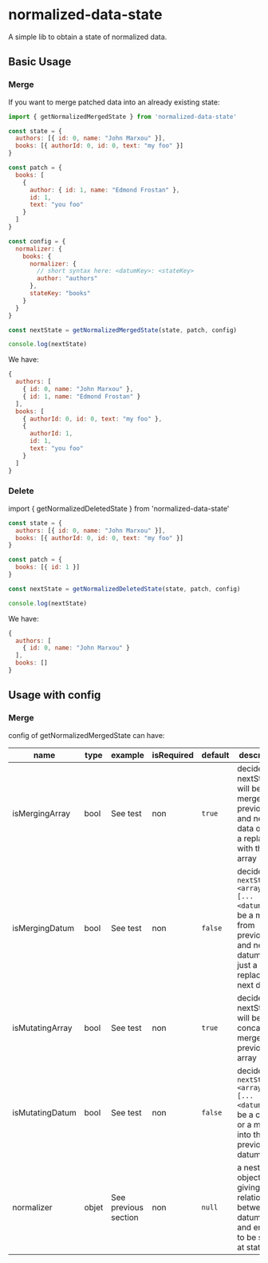 # normalized-data-state

A simple lib to obtain a state of normalized data.

## Basic Usage

### Merge
If you want to merge patched data into an already existing state:

```javascript
import { getNormalizedMergedState } from 'normalized-data-state'

const state = {
  authors: [{ id: 0, name: "John Marxou" }],
  books: [{ authorId: 0, id: 0, text: "my foo" }]
}

const patch = {
  books: [
    {
      author: { id: 1, name: "Edmond Frostan" },
      id: 1,
      text: "you foo"
    }
  ]
}

const config = {
  normalizer: {
    books: {
      normalizer: {
        // short syntax here: <datumKey>: <stateKey>
        author: "authors"
      },
      stateKey: "books"
    }
  }
}

const nextState = getNormalizedMergedState(state, patch, config)

console.log(nextState)
```

We have:

```javascript
{
  authors: [
    { id: 0, name: "John Marxou" },
    { id: 1, name: "Edmond Frostan" }
  ],
  books: [
    { authorId: 0, id: 0, text: "my foo" },
    {
      authorId: 1,
      id: 1,
      text: "you foo"
    }
  ]
}
```

### Delete
import { getNormalizedDeletedState } from 'normalized-data-state'

```javascript
const state = {
  authors: [{ id: 0, name: "John Marxou" }],
  books: [{ authorId: 0, id: 0, text: "my foo" }]
}

const patch = {
  books: [{ id: 1 }]
}

const nextState = getNormalizedDeletedState(state, patch, config)

console.log(nextState)
```

We have:



```javascript
{
  authors: [
    { id: 0, name: "John Marxou" }
  ],
  books: []
}
```

## Usage with config

### Merge

config of getNormalizedMergedState can have:

| name | type | example | isRequired | default | description |
| -- | -- | -- | -- | -- | -- |
| isMergingArray | bool | See test | non | `true` | decide if nextState.<arrayName> will be a merge of previous and next data or just a replace with the new array |
| isMergingDatum | bool | See test | non | `false` | decide if `nextState.<arrayName>[...<datum>]` will be a merge from previous and next datum or just a replace with next datum |
| isMutatingArray | bool | See test | non | `true` | decide if nextState.<arrayName> will be a concat or a merge from previous array |
| isMutatingDatum | bool | See test | non | `false` | decide if `nextState.<arrayName>[...<datum>]` will be a clone or a merge into the previous datum |
| normalizer | objet | See previous section | non | `null` | a nested object giving relationships between datumKeys and entities to be store at stateKeys |
